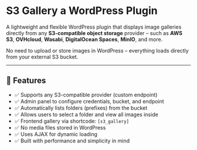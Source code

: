 # S3 Gallery a WordPress Plugin

A lightweight and flexible WordPress plugin that displays image galleries directly from any **S3-compatible object storage** provider – such as **AWS S3**, **OVHcloud**, **Wasabi**, **DigitalOcean Spaces**, **MinIO**, and more.

No need to upload or store images in WordPress – everything loads directly from your external S3 bucket.

---

## 🔧 Features

- ✅ Supports any S3-compatible provider (custom endpoint)
- ✅ Admin panel to configure credentials, bucket, and endpoint
- ✅ Automatically lists folders (prefixes) from the bucket
- ✅ Allows users to select a folder and view all images inside
- ✅ Frontend gallery via shortcode: `[s3_gallery]`
- ✅ No media files stored in WordPress
- ✅ Uses AJAX for dynamic loading
- ✅ Built with performance and simplicity in mind